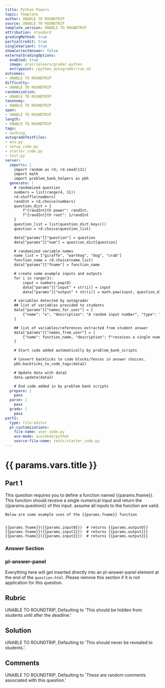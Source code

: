 ```yaml
---
title: Python Powers
topic: Template
author: UNABLE TO ROUNDTRIP
source: UNABLE TO ROUNDTRIP
template_version: UNABLE TO ROUNDTRIP
attribution: standard
gradingMethod: true
partialCredit: true
singleVariant: true
showCorrectAnswer: false
externalGradingOptions:
  enabled: true
  image: prairielearn/grader-python
  entrypoint: /python_autograder/run.sh
outcomes:
- UNABLE TO ROUNDTRIP
difficulty:
- UNABLE TO ROUNDTRIP
randomization:
- UNABLE TO ROUNDTRIP
taxonomy:
- UNABLE TO ROUNDTRIP
span:
- UNABLE TO ROUNDTRIP
length:
- UNABLE TO ROUNDTRIP
tags:
- nothing
autogradeTestFiles:
- ans.py
- setup_code.py
- starter_code.py
- test.py
server:
  imports: |
    import random as rd; rd.seed(111)
    import math
    import problem_bank_helpers as pbh
  generate: |
    # randomized question
    numbers = list(range(4, 11))
    rd.shuffle(numbers)
    randInt = rd.choice(numbers)
    question_dict = {
        f"{randInt}th power": randInt,
        f"{randInt}th root": 1/randInt
    }
    question_list = list(question_dict.keys())
    question = rd.choice(question_list)

    data["params"]["question"] = question
    data["params"]["num"] = question_dict[question]

    # randomized variable names
    name_list = ["giraffe", "warthog", "dog", "crab"]
    function_name = rd.choice(name_list)
    data["params"]["fname"] = function_name

    # create some example inputs and outputs
    for i in range(3):
        input = numbers.pop(0)
        data["params"]["input" + str(i)] = input
        data["params"]["output" + str(i)] = math.pow(input, question_dict[question])

    # variables detected by autograder
    ## list of variables provided to students
    data["params"]["names_for_user"] = [
        {"name": "x", "description": "A random input number", "type": "int"}
    ]

    ## list of variables/references extracted from student answer
    data["params"]["names_from_user"] = [
        {"name": function_name, "description": f"receives a single numerical input, returns its {question}", "type": "function"}
    ]

    # Start code added automatically by problem_bank_scripts

    # Convert backticks to code blocks/fences in answer choices.
    pbh.backticks_to_code_tags(data2)

    # Update data with data2
    data.update(data2)

    # End code added in by problem bank scripts
  prepare: |
    pass
  parse: |
    pass
  grade: |
    pass
part1:
  type: file-editor
  pl-customizations:
    file-name: user_code.py
    ace-mode: ace/mode/python
    source-file-name: tests/starter_code.py
---
```

# {{ params.vars.title }}

## Part 1

This question requires you to define a function named {{params.fname}}.
    This function should receive a single numerical input and return the {{params.question}} of this input.
    assume all inputs to the function are valid.


    Below are some example uses of the {{params.fname}} function


    {{params.fname}}({{params.input0}})  # returns {{params.output0}}
    {{params.fname}}({{params.input1}})  # returns {{params.output1}}
    {{params.fname}}({{params.input2}})  # returns {{params.output2}}

### Answer Section 

### pl-answer-panel

Everything here will get inserted directly into an pl-answer-panel element at the end of the `question.html`.
Please remove this section if it is not application for this question.

## Rubric

UNABLE TO ROUNDTRIP, Defaulting to 'This should be hidden from students until after the deadline.'

## Solution

UNABLE TO ROUNDTRIP, Defaulting to 'This should never be revealed to students.'.

## Comments

UNABLE TO ROUNDTRIP, Defaulting to 'These are random comments associated with this question.'

